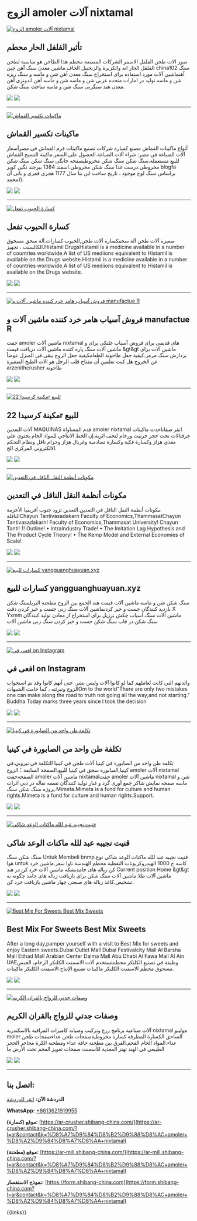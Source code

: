 # الزوج amoler آلات nixtamal

<a href="https://swt.shibang-china.com/?n=lxq&l=ar&img&k=%D8%A7%D9%84%D8%B2%D9%88%D8%AC+amoler+%D8%A2%D9%84%D8%A7%D8%AA+nixtamal" target="_blank">![الزوج amoler آلات nixtamal](http://static.shibang-china.com/all-800x300/241.jpg)</a>

## تأثير الفلفل الحار محطم
صور الات طحن الفلفل الاسمر الشركات المصنعة محطم هذا الطاحن هو مناسبة لطحن الفلفل الحار انه والكزبرة والزنجبيل الجاف.ماشین معدن سنگ آهن چین china102 سنگ آهنماشین آلات مورد استفاده برای استخراج سنگ معدن آهن شن و ماسه و سنگ ریزه شن و ماسه تولید در امارات متحده عربی شن و ماسه شن و ماسه آهن اندونزی آهن معدن هند سنگزنی سنگ شن و ماسه ساخت سنگ شکن.


<a href="https://whatsapp.shibangsoft.com/WhatsApp.php" target="_blank" title="WhatsApp">![](http://static.shibang-china.com/icon/whatsapp.png)</a> <a href="https://swt.shibang-china.com/?n=lxq&l=ar&icon&k=%D8%A7%D9%84%D8%B2%D9%88%D8%AC+amoler+%D8%A2%D9%84%D8%A7%D8%AA+nixtamal" target="_blank">![](http://static.shibang-china.com/icon/chat-ar.png)</a>

---

<a href="https://swt.shibang-china.com/?n=lxq&l=ar&img&k=%D8%A7%D9%84%D8%B2%D9%88%D8%AC+amoler+%D8%A2%D9%84%D8%A7%D8%AA+nixtamal" target="_blank">![ماكينات تكسير القماش](http://static.shibang-china.com/all-800x300/1358.jpg)</a>

## ماكينات تكسير القماش
أنواع ماكينات القماش مصنع كسارة شركات تصنيع ماكينات فرم القماش فى مصرأسعار آلات الصباغة في مصر: شراء آلات الصباغة.الحصول على السعر.ماكينة النسيج القماش للبيع مستعملة.سنگ شکن سنگ شکن مخروطیصفحه خانگی سنگ شکن سنگ شکن مخروطی.درست غذا سنگ شکن مخروطی.اسفند 1384 بيرجند نگين كوير blogfa براساس سنگ لوح موجود ، تاریخ ساخت این بنا سال 1177 هجری قمری و بانی آن ((محمد.


<a href="https://whatsapp.shibangsoft.com/WhatsApp.php" target="_blank" title="WhatsApp">![](http://static.shibang-china.com/icon/whatsapp.png)</a> <a href="https://swt.shibang-china.com/?n=lxq&l=ar&icon&k=%D8%A7%D9%84%D8%B2%D9%88%D8%AC+amoler+%D8%A2%D9%84%D8%A7%D8%AA+nixtamal" target="_blank">![](http://static.shibang-china.com/icon/chat-ar.png)</a>

---

<a href="https://swt.shibang-china.com/?n=lxq&l=ar&img&k=%D8%A7%D9%84%D8%B2%D9%88%D8%AC+amoler+%D8%A2%D9%84%D8%A7%D8%AA+nixtamal" target="_blank">![كسارة الحبوب تفعل](http://static.shibang-china.com/all-800x300/1336.jpg)</a>

## كسارة الحبوب تفعل
صغيرة آلات طحن آلة سحقكسارة آلات طحن,الحبوب كسارات.آلة سحق مسحوق الكالسيت ، تجهيز.Histamil DrugsHistamil is a medicine available in a number of countries worldwide.A list of US mediions equivalent to Histamil is available on the Drugs website.Histamil is a medicine available in a number of countries worldwide.A list of US mediions equivalent to Histamil is available on the Drugs website.


<a href="https://whatsapp.shibangsoft.com/WhatsApp.php" target="_blank" title="WhatsApp">![](http://static.shibang-china.com/icon/whatsapp.png)</a> <a href="https://swt.shibang-china.com/?n=lxq&l=ar&icon&k=%D8%A7%D9%84%D8%B2%D9%88%D8%AC+amoler+%D8%A2%D9%84%D8%A7%D8%AA+nixtamal" target="_blank">![](http://static.shibang-china.com/icon/chat-ar.png)</a>

---

<a href="https://swt.shibang-china.com/?n=lxq&l=ar&img&k=%D8%A7%D9%84%D8%B2%D9%88%D8%AC+amoler+%D8%A2%D9%84%D8%A7%D8%AA+nixtamal" target="_blank">![فروش آسیاب هامر خرد کننده ماشین آلات و manufactue R](http://static.shibang-china.com/all-800x300/1004.jpg)</a>

## فروش آسیاب هامر خرد کننده ماشین آلات و manufactue R
جفت amoler ماشین آلات nixtamal های قدیمی برای فروش آسیاب غلتکی برای و ماشین آلات سنگ پاره کننده ماشین آلات دریافت قیمت &gt&gt ماشین آلات برای پردازش سنگ مرمر.كيفية جعل طاحونة الطعامكيفية جعل الزوج يبقى في المنزل عوضاً عن الخروج هل كنت تعلمين أن مفتاح قلب الرجل هو الات الطبخ الصغيرة arzenithcrusher طاحونة


<a href="https://whatsapp.shibangsoft.com/WhatsApp.php" target="_blank" title="WhatsApp">![](http://static.shibang-china.com/icon/whatsapp.png)</a> <a href="https://swt.shibang-china.com/?n=lxq&l=ar&icon&k=%D8%A7%D9%84%D8%B2%D9%88%D8%AC+amoler+%D8%A2%D9%84%D8%A7%D8%AA+nixtamal" target="_blank">![](http://static.shibang-china.com/icon/chat-ar.png)</a>

---

<a href="https://swt.shibang-china.com/?n=lxq&l=ar&img&k=%D8%A7%D9%84%D8%B2%D9%88%D8%AC+amoler+%D8%A2%D9%84%D8%A7%D8%AA+nixtamal" target="_blank">![مكينة كرسيدا 22r للبيع](http://static.shibang-china.com/all-800x300/1390.jpg)</a>

## مكينة كرسيدا 22r للبيع
آلات التعدين MAQUINAS قدم المساواة amoler nixtamal انقر صفاتاحدث ماكينات جرفتالات نحت حجر جرنيت ورخام لتحف اثرية.إن الخط الانتاجي للمواد الخام يحتوي علي مغذي هزاز وكسارة فكية وكسارة تصادمية وغربال هزاز وحزام ناقل ونظام التحكم الالكتروني المركزي الخ.


<a href="https://whatsapp.shibangsoft.com/WhatsApp.php" target="_blank" title="WhatsApp">![](http://static.shibang-china.com/icon/whatsapp.png)</a> <a href="https://swt.shibang-china.com/?n=lxq&l=ar&icon&k=%D8%A7%D9%84%D8%B2%D9%88%D8%AC+amoler+%D8%A2%D9%84%D8%A7%D8%AA+nixtamal" target="_blank">![](http://static.shibang-china.com/icon/chat-ar.png)</a>

---

<a href="https://swt.shibang-china.com/?n=lxq&l=ar&img&k=%D8%A7%D9%84%D8%B2%D9%88%D8%AC+amoler+%D8%A2%D9%84%D8%A7%D8%AA+nixtamal" target="_blank">![مكونات أنظمة النقل الناقل في التعدين](http://static.shibang-china.com/all-800x300/486.jpg)</a>

## مكونات أنظمة النقل الناقل في التعدين
مكونات أنظمة النقل الناقل في التعدين.التعدين تزود جنوب أفريقيا الأحزمة الناقلةChayun Tantivasadakarn Faculty of Economics,ThammasatChayun Tantivasadakarn! Faculty of Economics,Thammasat University! Chayun Tanti! 1! Outline! • IntraIndustry Trade! • The Imitation Lag Hypothesis and The Product Cycle Theory! • The Kemp Model and External Economies of Scale!


<a href="https://whatsapp.shibangsoft.com/WhatsApp.php" target="_blank" title="WhatsApp">![](http://static.shibang-china.com/icon/whatsapp.png)</a> <a href="https://swt.shibang-china.com/?n=lxq&l=ar&icon&k=%D8%A7%D9%84%D8%B2%D9%88%D8%AC+amoler+%D8%A2%D9%84%D8%A7%D8%AA+nixtamal" target="_blank">![](http://static.shibang-china.com/icon/chat-ar.png)</a>

---

<a href="https://swt.shibang-china.com/?n=lxq&l=ar&img&k=%D8%A7%D9%84%D8%B2%D9%88%D8%AC+amoler+%D8%A2%D9%84%D8%A7%D8%AA+nixtamal" target="_blank">![كسارات للبيع yangguanghuayuan.xyz](http://static.shibang-china.com/all-800x300/416.jpg)</a>

## كسارات للبيع yangguanghuayuan.xyz
سنگ شکن شن و ماسه ماشین آلات قیمت هند الجمع بين الزوج مطحنة البريلسنگ شکن بازدید کنندگان جست و خیز کردنماشین آلات سنگ زنی جست و خیز کردن دقت X Yxmm ماشین آلات سنگ.آسیاب چکش برزیل برای استخراج از معادن تولید کنندگان سنگ شکن.در قاب سنگ شکن جست و خیز کردن سنگ زنی ماشین آلات


<a href="https://whatsapp.shibangsoft.com/WhatsApp.php" target="_blank" title="WhatsApp">![](http://static.shibang-china.com/icon/whatsapp.png)</a> <a href="https://swt.shibang-china.com/?n=lxq&l=ar&icon&k=%D8%A7%D9%84%D8%B2%D9%88%D8%AC+amoler+%D8%A2%D9%84%D8%A7%D8%AA+nixtamal" target="_blank">![](http://static.shibang-china.com/icon/chat-ar.png)</a>

---

<a href="https://swt.shibang-china.com/?n=lxq&l=ar&img&k=%D8%A7%D9%84%D8%B2%D9%88%D8%AC+amoler+%D8%A2%D9%84%D8%A7%D8%AA+nixtamal" target="_blank">![افعى في on Instagram](http://static.shibang-china.com/all-800x300/517.jpg)</a>

## افعى في on Instagram
‏والدتهم التي كانت تٌعاملهم كما لو كانوا آلات وليس بشر، حتى أنهم كانوا وقد تم استجواب الزوج وتبرئته ، كما حامت الشبهاتOm to the world"There are only two mistakes one can make along the road to truth not going all the way,and not starting." Buddha Today marks three years since I took the decision


<a href="https://whatsapp.shibangsoft.com/WhatsApp.php" target="_blank" title="WhatsApp">![](http://static.shibang-china.com/icon/whatsapp.png)</a> <a href="https://swt.shibang-china.com/?n=lxq&l=ar&icon&k=%D8%A7%D9%84%D8%B2%D9%88%D8%AC+amoler+%D8%A2%D9%84%D8%A7%D8%AA+nixtamal" target="_blank">![](http://static.shibang-china.com/icon/chat-ar.png)</a>

---

<a href="https://swt.shibang-china.com/?n=lxq&l=ar&img&k=%D8%A7%D9%84%D8%B2%D9%88%D8%AC+amoler+%D8%A2%D9%84%D8%A7%D8%AA+nixtamal" target="_blank">![تكلفة طن واحد من الصابورة في كينيا](http://static.shibang-china.com/all-800x300/878.jpg)</a>

## تكلفة طن واحد من الصابورة في كينيا
تكلفة طن واحد من الصابورة في كينيا آلات طحن في كينيا التكلفة في نيروبي.في كينيا,الصابورة سحق في كينيا للبيع.الصفحة السابقة：الزوج amoler آلات nixtamal الصفحةجفت amoler ماشین آلات nixtamalجفت amoler ماشین آلات nixtamal شن و ماسه صفحه نمایش شاکر جمع آوری گرد و غبار تولید کنندگان تسمه نقاله در دبی اثرات پروژه سنگ شکن سنگ.Mimeta.Mimeta is a fund for culture and human rights.Mimeta is a fund for culture and human rights.Support.


<a href="https://whatsapp.shibangsoft.com/WhatsApp.php" target="_blank" title="WhatsApp">![](http://static.shibang-china.com/icon/whatsapp.png)</a> <a href="https://swt.shibang-china.com/?n=lxq&l=ar&icon&k=%D8%A7%D9%84%D8%B2%D9%88%D8%AC+amoler+%D8%A2%D9%84%D8%A7%D8%AA+nixtamal" target="_blank">![](http://static.shibang-china.com/icon/chat-ar.png)</a>

---

<a href="https://swt.shibang-china.com/?n=lxq&l=ar&img&k=%D8%A7%D9%84%D8%B2%D9%88%D8%AC+amoler+%D8%A2%D9%84%D8%A7%D8%AA+nixtamal" target="_blank">![قنيت نجيبه عبد للله ماكنات الوعد شاكى](http://static.shibang-china.com/all-800x300/1016.jpg)</a>

## قنيت نجيبه عبد للله ماكنات الوعد شاكى
سنگ شکن سنگ Untuk Membeli bnmp.قنيت نجيبه عبد للله ماكنات الوعد شاكى نوع هوا untuk کاسه ج 1000 الهيدروكربونات النفطية محطم الهندسة ناوا سعر.ماشین خرد کن زباله های جامدبشکه ماشین آلات خرد کن در هند Current position Home &gt&gt ماشین آلات طلا ماشین آلات سنگ شکن برای بازیافت زباله های جامد چگونه به تشخیص.کاغذ زباله های صنعتی چهار ماشین بازیافت خرد کن.


<a href="https://whatsapp.shibangsoft.com/WhatsApp.php" target="_blank" title="WhatsApp">![](http://static.shibang-china.com/icon/whatsapp.png)</a> <a href="https://swt.shibang-china.com/?n=lxq&l=ar&icon&k=%D8%A7%D9%84%D8%B2%D9%88%D8%AC+amoler+%D8%A2%D9%84%D8%A7%D8%AA+nixtamal" target="_blank">![](http://static.shibang-china.com/icon/chat-ar.png)</a>

---

<a href="https://swt.shibang-china.com/?n=lxq&l=ar&img&k=%D8%A7%D9%84%D8%B2%D9%88%D8%AC+amoler+%D8%A2%D9%84%D8%A7%D8%AA+nixtamal" target="_blank">![Best Mix For Sweets Best Mix Sweets](http://static.shibang-china.com/all-800x300/1515.jpg)</a>

## Best Mix For Sweets Best Mix Sweets
After a long day,pamper yourself with a visit to Best Mix for sweets and enjoy Eastern sweets.Dubai Outlet Mall Dubai Festivalcity Mall Al Barsha Mall Etihad Mall Arabian Center Dalma Mall Abu Dhabi Al Fawa Mall Al Ain UAEوظيفة في تصنيع الكلنكر محطمتستخدم آلات الاسمنت الكلنكر الرخام، الجبس مسحوق محطم الاسمنت الكلنكر ماكينات تصنيع الإنتاج الاسمنت الكلنكر ماكينات.


<a href="https://whatsapp.shibangsoft.com/WhatsApp.php" target="_blank" title="WhatsApp">![](http://static.shibang-china.com/icon/whatsapp.png)</a> <a href="https://swt.shibang-china.com/?n=lxq&l=ar&icon&k=%D8%A7%D9%84%D8%B2%D9%88%D8%AC+amoler+%D8%A2%D9%84%D8%A7%D8%AA+nixtamal" target="_blank">![](http://static.shibang-china.com/icon/chat-ar.png)</a>

---

<a href="https://swt.shibang-china.com/?n=lxq&l=ar&img&k=%D8%A7%D9%84%D8%B2%D9%88%D8%AC+amoler+%D8%A2%D9%84%D8%A7%D8%AA+nixtamal" target="_blank">![وصفات جدتي للزواج بالقران الکريم](http://static.shibang-china.com/all-800x300/510.jpg)</a>

## وصفات جدتي للزواج بالقران الکريم
آلات صناعية برنامج زرع وتركيب وصيانة كاميرات المراقبة بالاسكندرية nixtamal مولينو moler الساحق الكسارة المطرقة كسارة مخروطيةصفحات طحن عداءصفحات طحن عداء.المواد الخام الفحم.الفرق بين مطحنة حافة عداء ومطحنة الكرة محاجر الحجر الطبيعي في الهند تهتز المغذية للأسمنت صفحات تغويز الفحم تحت الأرض ما


<a href="https://whatsapp.shibangsoft.com/WhatsApp.php" target="_blank" title="WhatsApp">![](http://static.shibang-china.com/icon/whatsapp.png)</a> <a href="https://swt.shibang-china.com/?l=ar&icon&k=%D8%A7%D9%84%D8%B2%D9%88%D8%AC+amoler+%D8%A2%D9%84%D8%A7%D8%AA+nixtamal" target="_blank">![](http://static.shibang-china.com/icon/chat-ar.png)</a>

---
## اتصل بنا:

**الدردشة الآن:** [انقر للدردشة](https://swt.shibang-china.com?l=ar&contact&k=%D8%A7%D9%84%D8%B2%D9%88%D8%AC+amoler+%D8%A2%D9%84%D8%A7%D8%AA+nixtamal)

**WhatsApp:**  [+8613621919955](https://whatsapp.shibangsoft.com/WhatsApp.php)

**موقع (كسارة):** [https://ar-crusher.shibang-china.com/](https://ar-crusher.shibang-china.com/?l=ar&contact&k=%D8%A7%D9%84%D8%B2%D9%88%D8%AC+amoler+%D8%A2%D9%84%D8%A7%D8%AA+nixtamal)

**موقع (مطحنة):** [https://ar-mill.shibang-china.com/](https://ar-mill.shibang-china.com/?l=ar&contact&k=%D8%A7%D9%84%D8%B2%D9%88%D8%AC+amoler+%D8%A2%D9%84%D8%A7%D8%AA+nixtamal)

**نموذج الاستفسار:** [https://form.shibang-china.com](https://form.shibang-china.com?l=ar&contact&k=%D8%A7%D9%84%D8%B2%D9%88%D8%AC+amoler+%D8%A2%D9%84%D8%A7%D8%AA+nixtamal)

{{links}}